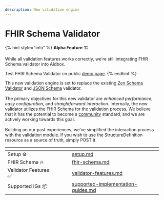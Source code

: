 ```yaml
---
description: New validation engine
---
```


# FHIR Schema Validator

{% hint style="info" %}
**Alpha Feature** 🏗️

While all validation features works correctly, we're still integrating FHIR Schema validator into Aidbox.&#x20;

Test FHIR Schema Validator on public [demo page](https://fhir-validator.aidbox.app).
{% endhint %}

This new validation engine is set to replace the existing [Zen Schema Validator](../../reference/zen-schema-reference/) and [JSON Schema](../../core-modules/usdjson-schema.md) validator. \
\
The primary objectives for this new validator are _enhanced performance_, _easy configuration_, and _straightforward interaction_. Internally, the new validator utilizes the [FHIR Schema](https://github.com/fhir-schema/fhir-schema) for the validation process. We believe that it has the potential to become a [community](https://chat.fhir.org/#narrow/stream/391879-FHIR-Schema/topic/early.20draft) standard, and we are actively working towards this goal. \
\
Building on our past experiences, we've simplified the interaction process with the validation module. If you wish to use the StructureDefinition resource as a source of truth, simply POST it.

<table data-view="cards"><thead><tr><th></th><th></th><th></th><th data-hidden data-card-cover data-type="files"></th><th data-hidden data-card-target data-type="content-ref"></th></tr></thead><tbody><tr><td>Setup ⚙️</td><td></td><td></td><td></td><td><a href="fhir-schema-validator/setup.md">setup.md</a></td></tr><tr><td>FHIR Schema 🔥</td><td></td><td></td><td></td><td><a href="fhir-schema-validator/fhir-schema.md">fhir-schema.md</a></td></tr><tr><td>Validator Features ✅</td><td></td><td></td><td></td><td><a href="fhir-schema-validator/validator-features.md">validator-features.md</a></td></tr><tr><td>Supported IGs 📦</td><td></td><td></td><td></td><td><a href="fhir-schema-validator/supported-implementation-guides.md">supported-implementation-guides.md</a></td></tr></tbody></table>


